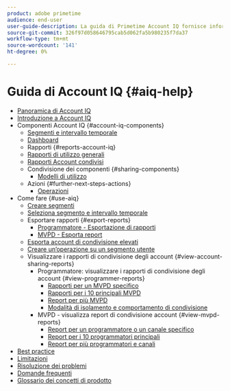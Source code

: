 ```yaml
---
product: adobe primetime
audience: end-user
user-guide-description: La guida di Primetime Account IQ fornisce informazioni sui componenti Account IQ e illustra i percorsi di utenti per l’utilizzo dei vari componenti.
source-git-commit: 326f97d058646795cab5d062fa5b980235f7da37
workflow-type: tm+mt
source-wordcount: '141'
ht-degree: 0%

---
```


# Guida di Account IQ {#aiq-help}

+ [Panoramica di Account IQ](/help/AccountIQ/home.md)
+ [Introduzione a Account IQ](/help/AccountIQ/get-started.md)
+ Componenti Account IQ {#account-iq-components}
   + [Segmenti e intervallo temporale](/help/AccountIQ/segments-timeframe.md)
   + [Dashboard](/help/AccountIQ/dashboard.md)
   + Rapporti {#reports-account-iq}
   + [Rapporti di utilizzo generali](/help/AccountIQ/general-usage-reports.md)
   + [Rapporti Account condivisi](/help/AccountIQ/shared-acc-reports.md)
   + Condivisione dei componenti {#sharing-components}
      + [Modelli di utilizzo](/help/AccountIQ/usage-patterns.md)
   + Azioni {#further-next-steps-actions}
      + [Operazioni](/help/AccountIQ/operations.md)
+ Come fare {#use-aiq}
   + [Creare segmenti](/help/AccountIQ/build-segment.md)
   + [Seleziona segmento e intervallo temporale](/help/AccountIQ/howto-select-segment-timeframe.md)
   + Esportare rapporti {#export-reports}
      + [Programmatore - Esportazione di rapporti](/help/AccountIQ/export-segment-metrics-progr.md)
      + [MVPD - Esporta report](/help/AccountIQ/export-segment-metrics-mvpd.md)
   + [Esporta account di condivisione elevati](/help/AccountIQ/export-acc-information.md)
   + [Creare un’operazione su un segmento utente](/help/AccountIQ/operation-affecting-user-segment.md)
   + Visualizzare i rapporti di condivisione degli account {#view-account-sharing-reports}
      + Programmatore: visualizzare i rapporti di condivisione degli account {#view-programmer-reports}
         + [Rapporti per un MVPD specifico](/help/AccountIQ/reports-for-specific-mvpds.md)
         + [Rapporti per i 10 principali MVPD](/help/AccountIQ/top-10-mvpd-reports.md)
         + [Report per più MVPD](viewrep-multiple-mvpd.md)
         + [Modalità di isolamento e comportamento di condivisione](/help/AccountIQ/isolation-mode.md)
      + MVPD - visualizza report di condivisione account {#view-mvpd-reports}
         + [Report per un programmatore o un canale specifico](/help/AccountIQ/reports-for-specific-programmers.md)
         + [Report per i 10 programmatori principali](/help/AccountIQ/top-10-programmer-reports.md)
         + [Report per più programmatori e canali](viewrep-multiple-programmer.md)
+ [Best practice](/help/AccountIQ/best-practices.md)
+ [Limitazioni](/help/AccountIQ/limitations.md)
+ [Risoluzione dei problemi](/help/AccountIQ/troubleshoot.md)
+ [Domande frequenti](/help/AccountIQ/faq.md)
+ [Glossario dei concetti di prodotto](/help/AccountIQ/product-concepts.md)